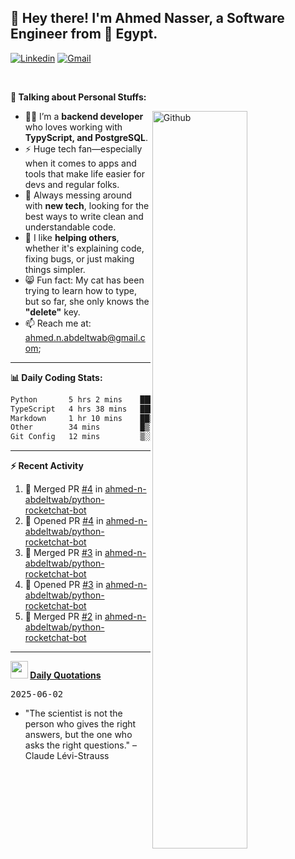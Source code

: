 <!-- Your title -->
## 👋 Hey there! I'm Ahmed Nasser, a Software Engineer from 🚀 Egypt.
<!-- Your badges
You can use the website to generate badges: https://shields.io/
-->

[![Linkedin](https://img.shields.io/badge/-LinkedIn-blue?style=flat&logo=Linkedin&logoColor=white)](https://www.linkedin.com/in/ahmed-n-abdeltwab/)
[![Gmail](https://img.shields.io/badge/-Gmail-c14438?style=flat&logo=Gmail&logoColor=white)](mailto:ahmed.n.abdeltwab+githubProfile1@gmail.com)

&nbsp;

<!-- Talking about you -->
**🚀 Talking about Personal Stuffs:**

<!-- Any image aligned to the right. Beware the width -->
<img width="55%" align="right" alt="Github" src="https://raw.githubusercontent.com/onimur/.github/master/.resources/git-header.svg" />

- 👨‍💻 I’m a **backend developer** who loves working with **TypyScript, and PostgreSQL**.  
- ⚡ Huge tech fan—especially when it comes to apps and tools that make life easier for devs and regular folks.  
- 🌱 Always messing around with **new tech**, looking for the best ways to write clean and understandable code.  
- 🤝 I like **helping others**, whether it's explaining code, fixing bugs, or just making things simpler.  
- 😸 Fun fact: My cat has been trying to learn how to type, but so far, she only knows the **"delete"** key.  
- 📫 Reach me at: [ahmed.n.abdeltwab@gmail.com](mailto:ahmed.n.abdeltwab+githubProfile2@gmail.com);

---

**📊 Daily Coding Stats:**
<!--START_SECTION:waka-->

```txt
Python       5 hrs 2 mins    ██████████▓░░░░░░░░░░░░░░   42.75 %
TypeScript   4 hrs 38 mins   █████████▓░░░░░░░░░░░░░░░   39.31 %
Markdown     1 hr 10 mins    ██▒░░░░░░░░░░░░░░░░░░░░░░   09.98 %
Other        34 mins         █▒░░░░░░░░░░░░░░░░░░░░░░░   04.87 %
Git Config   12 mins         ▒░░░░░░░░░░░░░░░░░░░░░░░░   01.80 %
```

<!--END_SECTION:waka-->

---

**:zap: Recent Activity**

<!--START_SECTION:activity-->
1. 🎉 Merged PR [#4](https://github.com/ahmed-n-abdeltwab/python-rocketchat-bot/pull/4) in [ahmed-n-abdeltwab/python-rocketchat-bot](https://github.com/ahmed-n-abdeltwab/python-rocketchat-bot)
2. 💪 Opened PR [#4](https://github.com/ahmed-n-abdeltwab/python-rocketchat-bot/pull/4) in [ahmed-n-abdeltwab/python-rocketchat-bot](https://github.com/ahmed-n-abdeltwab/python-rocketchat-bot)
3. 🎉 Merged PR [#3](https://github.com/ahmed-n-abdeltwab/python-rocketchat-bot/pull/3) in [ahmed-n-abdeltwab/python-rocketchat-bot](https://github.com/ahmed-n-abdeltwab/python-rocketchat-bot)
4. 💪 Opened PR [#3](https://github.com/ahmed-n-abdeltwab/python-rocketchat-bot/pull/3) in [ahmed-n-abdeltwab/python-rocketchat-bot](https://github.com/ahmed-n-abdeltwab/python-rocketchat-bot)
5. 🎉 Merged PR [#2](https://github.com/ahmed-n-abdeltwab/python-rocketchat-bot/pull/2) in [ahmed-n-abdeltwab/python-rocketchat-bot](https://github.com/ahmed-n-abdeltwab/python-rocketchat-bot)
<!--END_SECTION:activity-->



---

**<img src="https://emojis.slackmojis.com/emojis/images/1621024394/39092/cat-roll.gif?1621024394" width="28" /> <a href="https://github.com/ahmed-n-abdeltwab/ahmed-n-abdeltwab/blob/master/quotations.md"> Daily Quotations</a>**



<kbd>2025-06-02</kbd>

- "The scientist is not the person who gives the right answers, but the one who asks the right questions." – Claude Lévi-Strauss

<!-- Randomly taken from quotations.md -->
